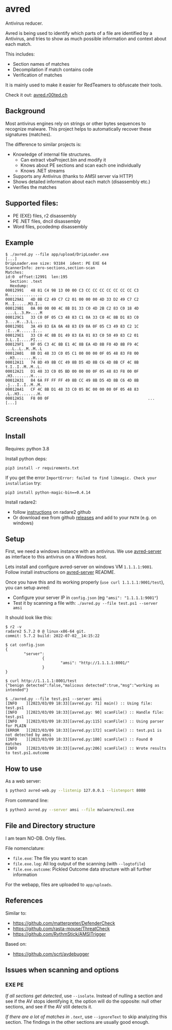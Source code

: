# avred

Antivirus reducer. 

Avred is being used to identify which parts of a file are identified
by a Antivirus, and tries to show as much possible information and context about each match. 

This includes: 
* Section names of matches
* Decompilation if match contains code
* Verification of matches

It is mainly used to make it easier for RedTeamers to obfuscate their tools. 

Check it out: [avred.r00ted.ch](https://avred.r00ted.ch)

## Background

Most antivirus engines rely on strings or other bytes sequences to recognize malware.
This project helps to automatically recover these signatures (matches).

The difference to similar projects is: 
* Knowledge of internal file structures. 
  * Can extract vbaProject.bin and modify it 
  * Knows about PE sections and scan each one individually
  * Knows .NET streams
* Supports any Antivirus (thanks to AMSI server via HTTP)
* Shows detailed information about each match (disassembly etc.)
* Verifies the matches


## Supported files:

* PE (EXE) files, r2 disassembly
* PE .NET files, dncil disassembly
* Word files, pcodedmp disassembly


## Example

```
$ ./avred.py --file app/upload/DripLoader.exe 
[...]
DripLoader.exe size: 93184  ident: PE EXE 64
ScannerInfo: zero-sections,section-scan
Matches: 
id:0  offset:12991  len:195
  Section: .text
  Hexdump: 
00012991   48 81 C4 98 13 00 00 C3 CC CC CC CC CC CC CC C3    H...............
000129A1   4D 8B C2 49 C7 C2 01 00 00 00 4D 33 D2 49 C7 C2    M..I......M3.I..
000129B1   0A 00 00 00 4C 8B D1 33 C0 4D 2B C2 83 C0 18 4D    ....L..3.M+....M
000129C1   33 C0 0F 05 C3 48 83 C1 0A 33 C0 4C 8B D1 83 C0    3....H...3.L....
000129D1   3A 49 83 EA 0A 48 83 E9 0A 0F 05 C3 49 83 C2 1C    :I...H......I...
000129E1   33 C0 4C 8B D1 49 83 EA 01 83 C0 50 49 83 C2 01    3.L..I.....PI...
000129F1   0F 05 C3 4C 8B E1 4C 8B EA 4D 8B F0 4D 8B F9 4C    ...L..L..M..M..L
00012A01   8B D1 48 33 C0 05 C1 00 00 00 0F 05 48 83 F8 00    ..H3........H...
00012A11   74 8D 49 8B CC 49 8B D5 4D 8B C6 4D 8B CF 4C 8B    t.I..I..M..M..L.
00012A21   D1 48 33 C0 05 BD 00 00 00 0F 05 48 83 F8 00 0F    .H3........H....
00012A31   84 6A FF FF FF 49 8B CC 49 8B D5 4D 8B C6 4D 8B    .j...I..I..M..M.
00012A41   CF 4C 8B D1 48 33 C0 05 BC 00 00 00 0F 05 48 83    .L..H3........H.
00012A51   F8 00 0F                                           ...
[...]
```


## Screenshots


## Install 

Requires: python 3.8

Install python deps:
```
pip3 install -r requirements.txt
```

If you get the error `ImportError: failed to find libmagic. Check your installation` try: 
```
pip3 install python-magic-bin==0.4.14
```

Install radare2:
* follow [instructions](https://github.com/radareorg/radare2#installation) on radare2 github
* Or download exe from github [releases](https://github.com/radareorg/radare2/releases) and add to your `PATH` (e.g. on windows)


## Setup

First, we need a windows instance with an antivirus. We use [avred-server](https://github.com/dobin/avred-server) as interface to this antivirus on a Windows host.

Lets install and configure avred-server on windows VM `1.1.1.1:9001`. 
Follow install instructions on [avred-server](https://github.com/dobin/avred-server) README. 

Once you have this and its working properly (`use curl 1.1.1.1:9001/test`), you can setup avred:
* Configure your server IP in `config.json` (eg `"amsi": "1.1.1.1:9001"`)
* Test it by scanning a file with: `./avred.py --file test.ps1 --server amsi`

It should look like this:
```
$ r2 -v
radare2 5.7.2 0 @ linux-x86-64 git.
commit: 5.7.2 build: 2022-07-02__14:15:22

$ cat config.json
{
        "server": 
                {
                        "amsi": "http://1.1.1.1:8001/"
                }
}

$ curl http://1.1.1.1:8001/test
{"benign detected":false,"malicous detected":true,"msg":"working as intended"}

$ ./avred.py --file test.ps1 --server amsi
[INFO    ][2023/03/09 18:33][avred.py: 71] main() :: Using file: test.ps1
[INFO    ][2023/03/09 18:33][avred.py: 90] scanFile() :: Handle file: test.ps1
[INFO    ][2023/03/09 18:33][avred.py:115] scanFile() :: Using parser for PLAIN
[ERROR   ][2023/03/09 18:33][avred.py:172] scanFile() :: test.ps1 is not detected by amsi
[INFO    ][2023/03/09 18:33][avred.py:180] scanFile() :: Found 0 matches
[INFO    ][2023/03/09 18:33][avred.py:206] scanFile() :: Wrote results to test.ps1.outcome
```


## How to use

As a web server: 
```sh
$ python3 avred-web.py --listenip 127.0.0.1 --listenport 8080
```

From command line: 
```sh
$ python3 avred.py --server amsi --file malware/evil.exe
```


## File and Directory structure

I am team NO-DB. Only files.

File nomenclature: 
* `file.exe`: The file you want to scan
* `file.exe.log`: All log output of the scanning (with `--logtofile`)
* `file.exe.outcome`: Pickled Outcome data structure with all further information

For the webapp, files are uploaded to `app/uploads`. 


## References

Similar to: 
* https://github.com/matterpreter/DefenderCheck
* https://github.com/rasta-mouse/ThreatCheck
* https://github.com/RythmStick/AMSITrigger

Based on: 
* https://github.com/scrt/avdebugger


## Issues when scanning and options

### EXE PE

*If all sections get detected*, use `--isolate`. Instead of nulling a section and see if
the AV stops identifying it, the option will do the opposite: null other sections, and see
if the AV still detects it. 

*If there are a lot of matches in `.text`*, use `--ignoreText` to skip analyzing this section.
The findings in the other sections are usually good enough. 
